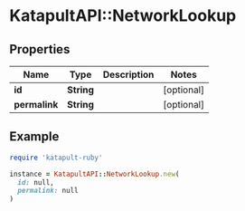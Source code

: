 # KatapultAPI::NetworkLookup

## Properties

| Name | Type | Description | Notes |
| ---- | ---- | ----------- | ----- |
| **id** | **String** |  | [optional] |
| **permalink** | **String** |  | [optional] |

## Example

```ruby
require 'katapult-ruby'

instance = KatapultAPI::NetworkLookup.new(
  id: null,
  permalink: null
)
```

